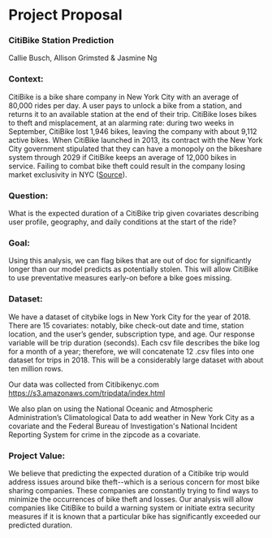 # Project Proposal 

### CitiBike Station Prediction

Callie Busch, Allison Grimsted & Jasmine Ng 

### Context:
CitiBike is a bike share company in New York City with an average of 80,000 rides per day. A user pays to unlock a bike from a station, and returns it to an available station at the end of their trip. CitiBike loses bikes to theft and misplacement, at an alarming rate: during two weeks in September, CitiBike lost 1,946 bikes, leaving the company with about 9,112 active bikes. When CitiBike launched in 2013, its contract with the New York City government stipulated that they can have a monopoly on the bikeshare system through 2029 if CitiBike keeps an average of 12,000 bikes in service. Failing to combat bike theft could result in the company losing market exclusivity in NYC ([Source](https://bit.ly/2mJxpVg)).

### Question:
What is the expected duration of a CitiBike trip given covariates describing user profile, geography, and daily conditions at the start of the ride?

### Goal:
Using this analysis, we can flag bikes that are out of doc for significantly longer than our model predicts as potentially stolen. This will allow CitiBike to use preventative measures early-on before a bike goes missing. 

### Dataset:
We have a dataset of citybike logs in New York City for the year of 2018. There are 15 covariates: notably, bike check-out date and time, station location, and the user’s gender, subscription type, and age. Our response variable will be trip duration (seconds). Each csv file describes the bike log for a month of a year; therefore, we will concatenate 12 .csv files into one dataset for trips in 2018. This will be a considerably large dataset with about ten million rows. 

Our data was collected from Citibikenyc.com
https://s3.amazonaws.com/tripdata/index.html

We also plan on using the National Oceanic and Atmospheric Administration’s Climatological Data to add weather in New York City as a covariate and the Federal Bureau of Investigation's National Incident Reporting System for crime in the zipcode as a covariate. 

### Project Value:
We believe that predicting the expected duration of a Citibike trip would address issues around bike theft--which is a serious concern for most bike sharing companies. These companies are constantly trying to find ways to minimize the occurrences of bike theft and losses. Our analysis will allow companies like CitiBike to build a warning system or initiate extra security measures if it is known that a particular bike has significantly exceeded our predicted duration. 
